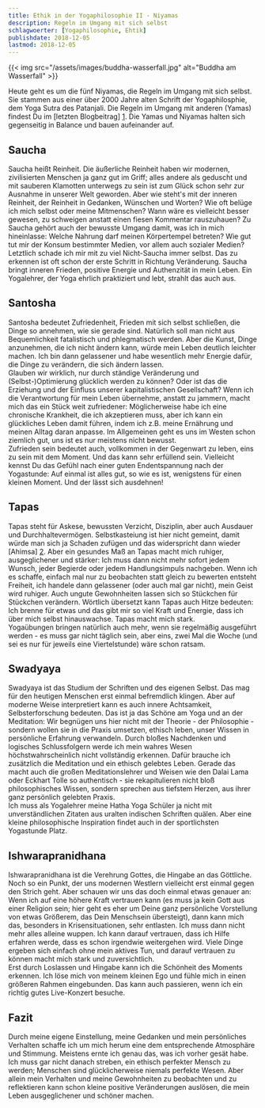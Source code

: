 ```yaml
---
title: Ethik in der Yogaphilosophie II - Niyamas
description: Regeln im Umgang mit sich selbst
schlagwoerter: [Yogaphilosophie, Ehtik]
publishdate: 2018-12-05
lastmod: 2018-12-05
---
```


{{< img src="/assets/images/buddha-wasserfall.jpg" alt="Buddha am Wasserfall" >}}

Heute geht es um die fünf Niyamas, die Regeln im Umgang mit sich selbst. Sie stammen aus einer über 2000 Jahre alten Schrift der Yogaphilosphie, dem Yoga Sutra des Patanjali. Die Regeln im Umgang mit anderen (Yamas) findest Du im [letzten Blogbeitrag] [1]. Die Yamas und Niyamas halten sich gegenseitig in Balance und bauen aufeinander auf.


## Saucha

Saucha heißt Reinheit. Die äußerliche Reinheit haben wir modernen, zivilisierten Menschen ja ganz gut im Griff; alles andere als geduscht und mit sauberen Klamotten unterwegs zu sein ist zum Glück schon sehr zur Ausnahme in unserer Welt geworden. Aber wie steht's mit der inneren Reinheit, der Reinheit in Gedanken, Wünschen und Worten? Wie oft belüge ich mich selbst oder meine Mitmenschen? Wann wäre es vielleicht besser gewesen, zu schweigen anstatt einen fiesen Kommentar rauszuhauen? Zu Saucha gehört auch der bewusste Umgang damit, was ich in mich hineinlasse: Welche Nahrung darf meinen Körpertempel betreten? Wie gut tut mir der Konsum bestimmter Medien, vor allem auch sozialer Medien? <br/>
Letztlich schade ich mir mit zu viel Nicht-Saucha immer selbst. Das zu erkennen ist oft schon der erste Schritt in Richtung Veränderung. Saucha bringt inneren Frieden, positive Energie und Authenzität in mein Leben. Ein Yogalehrer, der Yoga ehrlich praktiziert und lebt, strahlt das auch aus.

## Santosha

Santosha bedeutet Zufriedenheit, Frieden mit sich selbst schließen, die Dinge so annehmen, wie sie gerade sind. Natürlich soll man nicht aus Bequemlichkeit fatalistisch und phlegmatisch werden. Aber die Kunst, Dinge anzunehmen, die ich nicht ändern kann, würde mein Leben deutlich leichter machen. Ich bin dann gelassener und habe wesentlich mehr Energie dafür, die Dinge zu verändern, die sich ändern lassen. <br/>
Glauben wir wirklich, nur durch ständige Veränderung und (Selbst-)Optimierung glücklich werden zu können? Oder ist das die Erziehung und der Einfluss unserer kapitalistischen Gesellschaft? Wenn ich die Verantwortung für mein Leben übernehme, anstatt zu jammern, macht mich das ein Stück weit zufriedener: Möglicherweise habe ich eine chronische Krankheit, die ich akzeptieren muss, aber ich kann ein glückliches Leben damit führen, indem ich z.B. meine Ernährung und meinen Alltag daran anpasse. Im Allgemeinen geht es uns im Westen schon ziemlich gut, uns ist es nur meistens nicht bewusst.  <br/>
Zufrieden sein bedeutet auch, vollkommen in der Gegenwart zu leben, eins zu sein mit dem Moment. Und das kann sehr erfüllend sein. Vielleicht kennst Du das Gefühl nach einer guten Endentspannung nach der Yogastunde: Auf einmal ist alles gut, so wie es ist, wenigstens für einen kleinen Moment. Und der lässt sich ausdehnen!

## Tapas

Tapas steht für Askese, bewussten Verzicht, Disziplin, aber auch Ausdauer und Durchhaltevermögen. Selbstkasteiung ist hier nicht gemeint, damit würde man sich ja Schaden zufügen und das widerspricht dann wieder [Ahimsa] [2]. Aber ein gesundes Maß an Tapas macht mich ruhiger, ausgeglichener und stärker: Ich muss dann nicht mehr sofort jedem Wunsch, jeder Begierde oder jedem Handlungsimpuls nachgeben. Wenn ich es schaffe, einfach mal nur zu beobachten statt gleich zu bewerten entsteht Freiheit, ich handele dann gelassener (oder auch mal gar nicht), mein Geist wird ruhiger. Auch ungute Gewohnheiten lassen sich so Stückchen für Stückchen verändern.
Wörtlich übersetzt kann Tapas auch Hitze bedeuten: Ich brenne für etwas und das gibt mir so viel Kraft und Energie, dass ich über mich selbst hinauswachse. Tapas macht mich stark. <br/>
Yogaübungen bringen natürlich auch mehr, wenn sie regelmäßig ausgeführt werden - es muss gar nicht täglich sein, aber eins, zwei Mal die Woche (und sei es nur für jeweils eine Viertelstunde) wäre schon ratsam.

## Swadyaya

Swadyaya ist das Studium der Schriften und des eigenen Selbst. Das mag für den heutigen Menschen erst einmal befremdlich klingen. Aber auf moderne Weise interpretiert kann es auch innere Achtsamkeit, Selbsterforschung bedeuten. Das ist ja das Schöne am Yoga und an der Meditation: Wir begnügen uns hier nicht mit der Theorie - der Philosophie - sondern wollen sie in die Praxis umsetzen, ethisch leben, unser Wissen in persönliche Erfahrung verwandeln. Durch bloßes Nachdenken und logisches Schlussfolgern werde ich mein wahres Wesen höchstwahrscheinlich nicht vollständig erkennen. Dafür brauche ich zusätzlich die Meditation und ein ethisch gelebtes Leben. Gerade das macht auch die großen Meditationslehrer und Weisen wie den Dalai Lama oder Eckhart Tolle so authentisch - sie rekapitulieren nicht bloß philosophisches Wissen, sondern sprechen aus tiefstem Herzen, aus ihrer ganz persönlich gelebten Praxis. <br/>
Ich muss als Yogalehrer meine Hatha Yoga Schüler ja nicht mit unverständlichen Zitaten aus uralten indischen Schriften quälen. Aber eine kleine philosophische Inspiration findet auch in der sportlichsten Yogastunde Platz.

## Ishwarapranidhana

Ishwarapranidhana ist die Verehrung Gottes, die Hingabe an das Göttliche. Noch so ein Punkt, der uns modernen Westlern vielleicht erst einmal gegen den Strich geht. Aber schauen wir uns das doch einmal etwas genauer an: Wenn ich auf eine höhere Kraft vertrauen kann (es muss ja kein Gott aus einer Religion sein; hier geht es eher um Deine ganz persönliche Vorstellung von etwas Größerem, das Dein Menschsein übersteigt), dann kann mich das, besonders in Krisensituationen, sehr entlasten. Ich muss dann nicht mehr alles alleine wuppen. Ich kann darauf vertrauen, dass ich Hilfe erfahren werde, dass es schon irgendwie weitergehen wird. Viele Dinge ergeben sich einfach ohne mein aktives Tun, und darauf vertrauen zu können macht mich stark und zuversichtlich. <br/>
Erst durch Loslassen und Hingabe kann ich die Schönheit des Moments erkennen. Ich löse mich von meinem kleinen Ego und fühle mich in einen größeren Rahmen eingebunden. Das kann auch passieren, wenn ich ein richtig gutes Live-Konzert besuche.

## Fazit

Durch meine eigene Einstellung, meine Gedanken und mein persönliches Verhalten schaffe ich um mich herum eine dem entsprechende Atmosphäre und Stimmung. Meistens ernte ich genau das, was ich vorher gesät habe. Ich muss gar nicht danach streben, ein ethisch perfekter Mensch zu werden; Menschen sind glücklicherweise niemals perfekte Wesen. Aber allein mein Verhalten und meine Gewohnheiten zu beobachten und zu reflektieren kann schon kleine positive Veränderungen auslösen, die mein Leben ausgeglichener und schöner machen.

[1]: /artikel/2018/yamas
[2]: /artikel/2018/yamas#ahimsa
